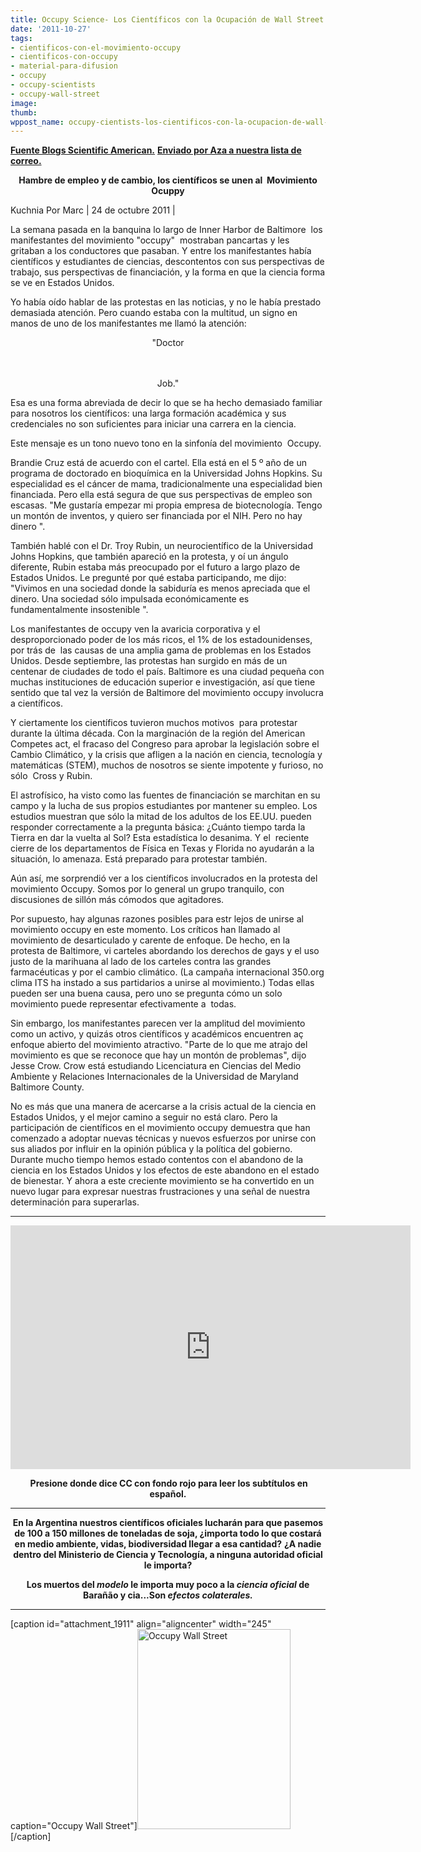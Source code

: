 ```yaml
---
title: Occupy Science- Los Científicos con la Ocupación de Wall Street y Baltimore
date: '2011-10-27'
tags:
- cientificos-con-el-movimiento-occupy
- cientificos-con-occupy
- material-para-difusion
- occupy
- occupy-scientists
- occupy-wall-street
image: 
thumb: 
wppost_name: occupy-cientists-los-cientificos-con-la-ocupacion-de-wall-street-y-baltimor
---
```


<strong><a href="http://blogs.scientificamerican.com/guest-blog/2011/10/24/hungry-for-jobs-and-for-change-scientists-join-the-occupy-movement/" target="_blank">Fuente Blogs Scientific American.</a></strong>
<strong> <a href="http://lists.partidopirata.com.ar/pipermail/general-partidopirata.com.ar/2011-October/012599.html" target="_blank">Enviado por Aza a nuestra lista de correo.</a></strong>
<p style="text-align: center;"><strong>Hambre de empleo y de cambio, los científicos se unen al  Movimiento Ocuppy</strong></p>
Kuchnia Por Marc | 24 de octubre 2011 |

La semana pasada en la banquina lo largo de Inner Harbor de Baltimore  los manifestantes del movimiento "occupy"  mostraban pancartas y les gritaban a los conductores que pasaban. Y entre los manifestantes había científicos y estudiantes de ciencias, descontentos con sus perspectivas de trabajo, sus perspectivas de financiación, y la forma en que la ciencia forma se ve en Estados Unidos.

Yo había oído hablar de las protestas en las noticias, y no le había prestado demasiada atención. Pero cuando estaba con la multitud, un signo en manos de uno de los manifestantes me llamó la atención:
<p style="text-align: center;">"Doctor</p>
<p style="text-align: center;"><img class="aligncenter" title="Distinto" src="https://upload.wikimedia.org/wikipedia/en/math/f/c/9/fc96ad814da494dec61f5128a498e508.png" alt="" width="14" height="20" /></p>
<p style="text-align: center;">Job."</p>
Esa es una forma abreviada de decir lo que se ha hecho demasiado familiar para nosotros los científicos: una larga formación académica y sus credenciales no son suficientes para iniciar una carrera en la ciencia.

Este mensaje es un tono nuevo tono en la sinfonía del movimiento  Occupy.

Brandie Cruz está de acuerdo con el cartel. Ella está en el 5 º año de un programa de doctorado en bioquímica en la Universidad Johns Hopkins. Su especialidad es el cáncer de mama, tradicionalmente una especialidad bien financiada. Pero ella está segura de que sus perspectivas de empleo son escasas. "Me gustaría empezar mi propia empresa de biotecnología. Tengo un montón de inventos, y quiero ser financiada por el NIH. Pero no hay dinero ".

También hablé con el Dr. Troy Rubin, un neurocientífico de la Universidad Johns Hopkins, que también apareció en la protesta, y oí un ángulo diferente, Rubin estaba más preocupado por el futuro a largo plazo de Estados Unidos. Le pregunté por qué estaba participando, me dijo: "Vivimos en una sociedad donde la sabiduría es menos apreciada que el dinero. Una sociedad sólo impulsada económicamente es fundamentalmente insostenible ".

Los manifestantes de occupy ven la avaricia corporativa y el desproporcionado poder de los más ricos, el 1% de los estadounidenses, por trás de  las causas de una amplia gama de problemas en los Estados Unidos. Desde septiembre, las protestas han surgido en más de un centenar de ciudades de todo el país. Baltimore es una ciudad pequeña con muchas instituciones de educación superior e investigación, así que tiene sentido que tal vez la versión de Baltimore del movimiento occupy involucra a científicos.

Y ciertamente los científicos tuvieron muchos motivos  para protestar durante la última década. Con la marginación de la región del American Competes act, el fracaso del Congreso para aprobar la legislación sobre el Cambio Climático, y la crisis que afligen a la nación en ciencia, tecnología y matemáticas (STEM), muchos de nosotros se siente impotente y furioso, no sólo  Cross y Rubin.

El astrofísico, ha visto como las fuentes de financiación se marchitan en su campo y la lucha de sus propios estudiantes por mantener su empleo. Los estudios muestran que sólo la mitad de los adultos de los EE.UU. pueden responder correctamente a la pregunta básica: ¿Cuánto tiempo tarda la Tierra en dar la vuelta al Sol? Esta estadística lo desanima. Y el  reciente cierre de los departamentos de Física en Texas y Florida no ayudarán a la situación, lo amenaza. Está preparado para protestar también.

Aún así, me sorprendió ver a los científicos involucrados en la protesta del movimiento Occupy. Somos por lo general un grupo tranquilo, con discusiones de sillón más cómodos que agitadores.

Por supuesto, hay algunas razones posibles para estr lejos de unirse al movimiento occupy en este momento. Los críticos han llamado al movimiento de desarticulado y carente de enfoque. De hecho, en la protesta de Baltimore, vi carteles abordando los derechos de gays y el uso justo de la marihuana al lado de los carteles contra las grandes farmacéuticas y por el cambio climático. (La campaña internacional 350.org clima ITS ha instado a sus partidarios a unirse al movimiento.) Todas ellas pueden ser una buena causa, pero uno se pregunta cómo un solo movimiento puede representar efectivamente a  todas.

Sin embargo, los manifestantes parecen ver la amplitud del movimiento como un activo, y quizás otros científicos y académicos encuentren aç enfoque abierto del movimiento atractivo. "Parte de lo que me atrajo del movimiento es que se reconoce que hay un montón de problemas", dijo Jesse Crow. Crow está estudiando Licenciatura en Ciencias del Medio Ambiente y Relaciones Internacionales de la Universidad de Maryland Baltimore County.

No es más que una manera de acercarse a la crisis actual de la ciencia en Estados Unidos, y el mejor camino a seguir no está claro. Pero la participación de científicos en el movimiento occupy demuestra que han comenzado a adoptar nuevas técnicas y nuevos esfuerzos por unirse con sus aliados por influir en la opinión pública y la política del gobierno. Durante mucho tiempo hemos estado contentos con el abandono de la ciencia en los Estados Unidos y los efectos de este abandono en el estado de bienestar. Y ahora a este creciente movimiento se ha convertido en un nuevo lugar para expresar nuestras frustraciones y una señal de nuestra determinación para superarlas.

<hr />

<center>
<object style="height: 390px; width: 640px;" width="640" height="360" classid="clsid:d27cdb6e-ae6d-11cf-96b8-444553540000" codebase="http://download.macromedia.com/pub/shockwave/cabs/flash/swflash.cab#version=6,0,40,0"><param name="allowFullScreen" value="true" /><param name="allowScriptAccess" value="always" /><param name="src" value="https://www.youtube.com/v/UxW5HIXLvac?version=3&amp;feature=player_detailpage" /><param name="allowfullscreen" value="true" /><param name="allowscriptaccess" value="always" /><embed style="height: 390px; width: 640px;" width="640" height="360" type="application/x-shockwave-flash" src="https://www.youtube.com/v/UxW5HIXLvac?version=3&amp;feature=player_detailpage" allowFullScreen="true" allowScriptAccess="always" allowfullscreen="true" allowscriptaccess="always" /></object></center>
<p style="text-align: center;"><strong> Presione donde dice CC con fondo rojo para leer los subtítulos en español.</strong></p>


<hr />
<p style="text-align: center;"><strong>En la Argentina nuestros científicos oficiales lucharán para que pasemos de 100 a 150 millones de toneladas de soja, ¿importa todo lo que costará en medio ambiente, vidas, biodiversidad llegar a esa cantidad?</strong>
<strong> ¿A nadie dentro del Ministerio de Ciencia y Tecnología, a ninguna autoridad oficial le importa?</strong></p>
<p style="text-align: center;"><strong>Los muertos del <em>modelo </em>le importa muy poco a la <em>ciencia oficial </em>de Barañão y cia...Son <em>efectos colaterales.</em></strong></p>


<hr />

[caption id="attachment_1911" align="aligncenter" width="245" caption="Occupy Wall Street"]<a href="http://partidopirata.com.ar/wp-content/uploads/2011/10/wallst-250-3.jpg"><img class="size-full wp-image-1911" title="wallst-250-3" src="http://partidopirata.com.ar/wp-content/uploads/2011/10/wallst-250-3.jpg" alt="Occupy Wall Street" width="245" height="320" /></a>[/caption]
